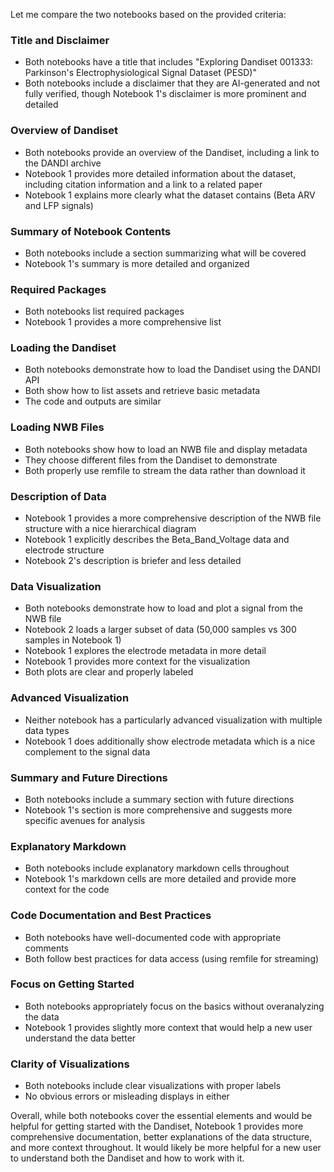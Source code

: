 Let me compare the two notebooks based on the provided criteria:

### Title and Disclaimer
- Both notebooks have a title that includes "Exploring Dandiset 001333: Parkinson's Electrophysiological Signal Dataset (PESD)"
- Both notebooks include a disclaimer that they are AI-generated and not fully verified, though Notebook 1's disclaimer is more prominent and detailed

### Overview of Dandiset
- Both notebooks provide an overview of the Dandiset, including a link to the DANDI archive
- Notebook 1 provides more detailed information about the dataset, including citation information and a link to a related paper
- Notebook 1 explains more clearly what the dataset contains (Beta ARV and LFP signals)

### Summary of Notebook Contents
- Both notebooks include a section summarizing what will be covered
- Notebook 1's summary is more detailed and organized

### Required Packages
- Both notebooks list required packages
- Notebook 1 provides a more comprehensive list

### Loading the Dandiset
- Both notebooks demonstrate how to load the Dandiset using the DANDI API
- Both show how to list assets and retrieve basic metadata
- The code and outputs are similar

### Loading NWB Files
- Both notebooks show how to load an NWB file and display metadata
- They choose different files from the Dandiset to demonstrate
- Both properly use remfile to stream the data rather than download it

### Description of Data
- Notebook 1 provides a more comprehensive description of the NWB file structure with a nice hierarchical diagram
- Notebook 1 explicitly describes the Beta_Band_Voltage data and electrode structure
- Notebook 2's description is briefer and less detailed

### Data Visualization
- Both notebooks demonstrate how to load and plot a signal from the NWB file
- Notebook 2 loads a larger subset of data (50,000 samples vs 300 samples in Notebook 1)
- Notebook 1 explores the electrode metadata in more detail
- Notebook 1 provides more context for the visualization
- Both plots are clear and properly labeled

### Advanced Visualization
- Neither notebook has a particularly advanced visualization with multiple data types
- Notebook 1 does additionally show electrode metadata which is a nice complement to the signal data

### Summary and Future Directions
- Both notebooks include a summary section with future directions
- Notebook 1's section is more comprehensive and suggests more specific avenues for analysis

### Explanatory Markdown
- Both notebooks include explanatory markdown cells throughout
- Notebook 1's markdown cells are more detailed and provide more context for the code

### Code Documentation and Best Practices
- Both notebooks have well-documented code with appropriate comments
- Both follow best practices for data access (using remfile for streaming)

### Focus on Getting Started
- Both notebooks appropriately focus on the basics without overanalyzing the data
- Notebook 1 provides slightly more context that would help a new user understand the data better

### Clarity of Visualizations
- Both notebooks include clear visualizations with proper labels
- No obvious errors or misleading displays in either

Overall, while both notebooks cover the essential elements and would be helpful for getting started with the Dandiset, Notebook 1 provides more comprehensive documentation, better explanations of the data structure, and more context throughout. It would likely be more helpful for a new user to understand both the Dandiset and how to work with it.